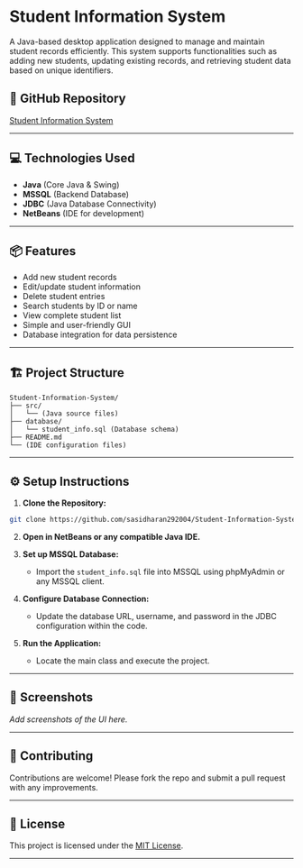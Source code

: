 # Student Information System

A Java-based desktop application designed to manage and maintain student records efficiently. This system supports functionalities such as adding new students, updating existing records, and retrieving student data based on unique identifiers.

## 🔗 GitHub Repository

[Student Information System](https://github.com/sasidharan292004/Student-Information-System.git)

---

## 💻 Technologies Used

* **Java** (Core Java & Swing)
* **MSSQL** (Backend Database)
* **JDBC** (Java Database Connectivity)
* **NetBeans** (IDE for development)

---

## 📦 Features

* Add new student records
* Edit/update student information
* Delete student entries
* Search students by ID or name
* View complete student list
* Simple and user-friendly GUI
* Database integration for data persistence

---

## 🏗️ Project Structure

```
Student-Information-System/
├── src/
│   └── (Java source files)
├── database/
│   └── student_info.sql (Database schema)
├── README.md
└── (IDE configuration files)
```

---

## ⚙️ Setup Instructions

1. **Clone the Repository:**

```bash
git clone https://github.com/sasidharan292004/Student-Information-System.git
```

2. **Open in NetBeans or any compatible Java IDE.**

3. **Set up MSSQL Database:**

   * Import the `student_info.sql` file into MSSQL using phpMyAdmin or any MSSQL client.

4. **Configure Database Connection:**

   * Update the database URL, username, and password in the JDBC configuration within the code.

5. **Run the Application:**

   * Locate the main class and execute the project.

---

## 🧪 Screenshots

*Add screenshots of the UI here.*

---

## 🤝 Contributing

Contributions are welcome! Please fork the repo and submit a pull request with any improvements.

---

## 📜 License

This project is licensed under the [MIT License](https://opensource.org/licenses/MIT).

---



